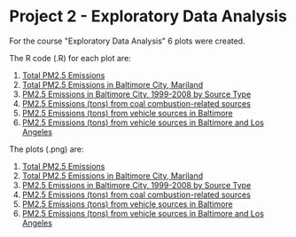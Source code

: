 # Project 2 - Exploratory Data Analysis

For the course "Exploratory Data Analysis" 6 plots were created.

The R code (.R) for each plot are:

1. [Total PM2.5 Emissions](https://github.com/ElisaRMA/Coursera-Data-Science-Specialization/blob/main/Exploratory%20Data%20Analysis/Plot1.R)
2. [Total PM2.5 Emissions in Baltimore City, Mariland](https://github.com/ElisaRMA/Coursera-Data-Science-Specialization/blob/main/Exploratory%20Data%20Analysis/Plot2.R)
3. [PM2.5 Emissions in Baltimore City, 1999-2008 by Source Type](https://github.com/ElisaRMA/Coursera-Data-Science-Specialization/blob/main/Exploratory%20Data%20Analysis/Plot3.R)
4. [PM2.5 Emissions (tons) from coal combustion-related sources](https://github.com/ElisaRMA/Coursera-Data-Science-Specialization/blob/main/Exploratory%20Data%20Analysis/Plot4.R)
5. [PM2.5 Emissions (tons) from vehicle sources in Baltimore](https://github.com/ElisaRMA/Coursera-Data-Science-Specialization/blob/main/Exploratory%20Data%20Analysis/Plot5.R)
6. [PM2.5 Emissions (tons) from vehicle sources in Baltimore and Los Angeles](https://github.com/ElisaRMA/Coursera-Data-Science-Specialization/blob/main/Exploratory%20Data%20Analysis/Plot6.R)

The plots (.png) are:

1. [Total PM2.5 Emissions](https://github.com/ElisaRMA/Coursera-Data-Science-Specialization/blob/main/Exploratory%20Data%20Analysis/plot1.png)
2. [Total PM2.5 Emissions in Baltimore City, Mariland](https://github.com/ElisaRMA/Coursera-Data-Science-Specialization/blob/main/Exploratory%20Data%20Analysis/plot2.png)
3. [PM2.5 Emissions in Baltimore City, 1999-2008 by Source Type](https://github.com/ElisaRMA/Coursera-Data-Science-Specialization/blob/main/Exploratory%20Data%20Analysis/plot3.png)
4. [PM2.5 Emissions (tons) from coal combustion-related sources](https://github.com/ElisaRMA/Coursera-Data-Science-Specialization/blob/main/Exploratory%20Data%20Analysis/plot4.png)
5. [PM2.5 Emissions (tons) from vehicle sources in Baltimore](https://github.com/ElisaRMA/Coursera-Data-Science-Specialization/blob/main/Exploratory%20Data%20Analysis/plot5.png)
6. [PM2.5 Emissions (tons) from vehicle sources in Baltimore and Los Angeles](https://github.com/ElisaRMA/Coursera-Data-Science-Specialization/blob/main/Exploratory%20Data%20Analysis/plot6.png) 